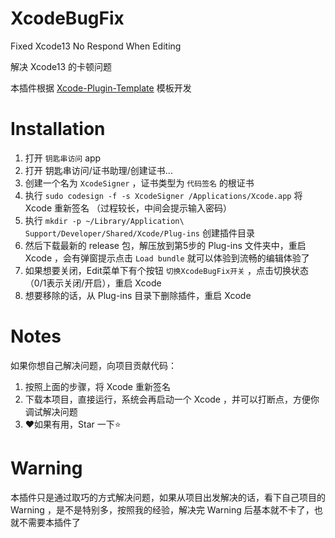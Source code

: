 # XcodeBugFix
Fixed Xcode13 No Respond When Editing

解决 Xcode13 的卡顿问题

本插件根据 [Xcode-Plugin-Template](https://github.com/doge1024/Xcode-Plugin-Template) 模板开发

# Installation

1. 打开 `钥匙串访问` app
2. 打开 钥匙串访问/证书助理/创建证书...
3. 创建一个名为 `XcodeSigner` ，证书类型为 `代码签名` 的根证书
4. 执行 `sudo codesign -f -s XcodeSigner /Applications/Xcode.app` 将 Xcode 重新签名 （过程较长，中间会提示输入密码）
5. 执行 `mkdir -p ~/Library/Application\ Support/Developer/Shared/Xcode/Plug-ins` 创建插件目录
6. 然后下载最新的 release 包，解压放到第5步的 Plug-ins 文件夹中，重启 Xcode ，会有弹窗提示点击 `Load bundle` 就可以体验到流畅的编辑体验了
7. 如果想要关闭，Edit菜单下有个按钮 `切换XcodeBugFix开关` ，点击切换状态（0/1表示关闭/开启），重启 Xcode 
8. 想要移除的话，从 Plug-ins 目录下删除插件，重启 Xcode

# Notes

如果你想自己解决问题，向项目贡献代码：
1. 按照上面的步骤，将 Xcode 重新签名
2. 下载本项目，直接运行，系统会再启动一个 Xcode ，并可以打断点，方便你调试解决问题
3. ❤️如果有用，Star 一下⭐️ 

# Warning

本插件只是通过取巧的方式解决问题，如果从项目出发解决的话，看下自己项目的 Warning ，是不是特别多，按照我的经验，解决完 Warning 后基本就不卡了，也就不需要本插件了
